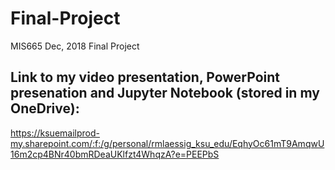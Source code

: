 # Final-Project
MIS665 Dec, 2018 Final Project

## Link to my video presentation, PowerPoint presenation and Jupyter Notebook (stored in my OneDrive):
https://ksuemailprod-my.sharepoint.com/:f:/g/personal/rmlaessig_ksu_edu/EqhyOc61mT9AmqwU16m2cp4BNr40bmRDeaUKlfzt4WhqzA?e=PEEPbS
